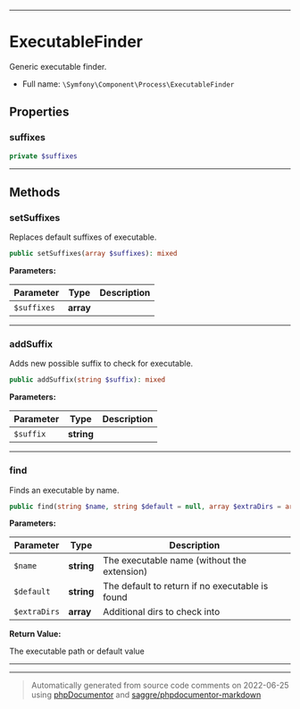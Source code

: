 ***

# ExecutableFinder

Generic executable finder.



* Full name: `\Symfony\Component\Process\ExecutableFinder`



## Properties


### suffixes



```php
private $suffixes
```






***

## Methods


### setSuffixes

Replaces default suffixes of executable.

```php
public setSuffixes(array $suffixes): mixed
```








**Parameters:**

| Parameter | Type | Description |
|-----------|------|-------------|
| `$suffixes` | **array** |  |




***

### addSuffix

Adds new possible suffix to check for executable.

```php
public addSuffix(string $suffix): mixed
```








**Parameters:**

| Parameter | Type | Description |
|-----------|------|-------------|
| `$suffix` | **string** |  |




***

### find

Finds an executable by name.

```php
public find(string $name, string $default = null, array $extraDirs = array()): string
```








**Parameters:**

| Parameter | Type | Description |
|-----------|------|-------------|
| `$name` | **string** | The executable name (without the extension) |
| `$default` | **string** | The default to return if no executable is found |
| `$extraDirs` | **array** | Additional dirs to check into |


**Return Value:**

The executable path or default value



***


***
> Automatically generated from source code comments on 2022-06-25 using [phpDocumentor](http://www.phpdoc.org/) and [saggre/phpdocumentor-markdown](https://github.com/Saggre/phpDocumentor-markdown)
